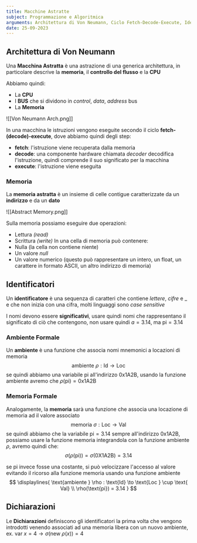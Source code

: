 ```yaml
---
title: Macchine Astratte
subject: Programmazione e Algoritmica
arguments: Architettura di Von Neumann, Ciclo Fetch-Decode-Execute, Identificatori, Ambiente, Memoria e Dichiarazioni
date: 25-09-2023
---
```


## Architettura di Von Neumann

Una **Macchina Astratta** è una astrazione di una generica architettura, in particolare descrive la **memoria**, il **controllo del flusso** e la **CPU**

Abbiamo quindi:
- La **CPU**
- I **BUS** che si dividono in *control*, *data*, *address* bus
- La **Memoria**

![[Von Neumann Arch.png]]

In una macchina le istruzioni vengono eseguite secondo il ciclo **fetch-(decode)-execute**, dove abbiamo quindi degli step:
- **fetch**: l'istruzione viene recuperata dalla memoria
- **decode**: una componente hardware chiamata *decoder* decodifica l'istruzione, quindi comprende il suo significato per la macchina
- **execute**: l'istruzione viene eseguita

### Memoria

La **memoria astratta** è un insieme di celle contigue caratterizzate da un **indirizzo** e da un **dato**

![[Abstract Memory.png]]

Sulla memoria possiamo eseguire due operazioni:
- Lettura *(read)*
- Scrittura *(write)*
In una cella di memoria può contenere:
- Nulla (la cella non contiene niente)
- Un valore *null* 
- Un valore numerico (questo può rappresentare un intero, un float, un carattere in formato ASCII, un altro indirizzo di memoria)

## Identificatori

Un **identificatore** è una sequenza di caratteri che contiene *lettere*, *cifre* e _ e che non inizia con una cifra, molti linguaggi sono *case sensitive*

I nomi devono essere **significativi**, usare quindi nomi che rappresentano il significato di ciò che contengono, non usare quindi $a = 3.14$, ma $\text{pi} = 3.14$

### Ambiente Formale

Un **ambiente** è una funzione che associa nomi mnemonici a locazioni di memoria
$$\text{ambiente } \rho : \text{Id} \to \text{Loc}$$
se quindi abbiamo una variabile $\text{pi}$ all'indirizzo $\text{0x1A2B}$, usando la funzione ambiente avremo che $\rho(\text{pi}) = \text{0x1A2B}$ 

### Memoria Formale

Analogamente, la **memoria** sarà una funzione che associa una locazione di memoria ad il valore associato
$$
\text{memoria } \sigma : \text{Loc} \to \text{Val}
$$
se quindi abbiamo che la variabile $\text{pi} = 3.14$ sempre all'indirizzo $\text{0x1A2B}$, possiamo usare la funzione memoria integrandola con la funzione ambiente $\rho$, avremo quindi che:
$$
\sigma(\rho(\text{pi})) = \sigma(\text{0X1A2B}) = 3.14
$$

se $\text{pi}$ invece fosse una costante, si può velocizzare l'accesso al valore evitando il ricorso alla funzione memoria usando una funzione ambiente
$$
\displaylines{
\text{ambiente } \rho : \text{Id} \to \text{Loc } \cup \text{ Val} \\
\rho(\text{pi}) = 3.14
}
$$

## Dichiarazioni

Le **Dichiarazioni** definiscono gli identificatori la prima volta che vengono introdotti venendo associati ad una memoria libera con un nuovo ambiente, ex. $\text{var } x = 4 \to \sigma(\text{new } \rho(x)) = 4$